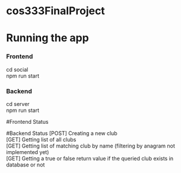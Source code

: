 ﻿# cos333FinalProject

# Running the app
### Frontend
cd social\
npm run start
### Backend
cd server\
npm run start

#Frontend Status


#Backend Status
[POST] Creating a new club\
[GET] Getting list of all clubs\
[GET] Getting list of matching club by name (filtering by anagram not implemented yet)\
[GET] Getting a true or false return value if the queried club exists in database or not
